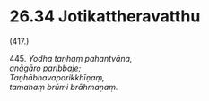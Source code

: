 # 26.34 Jotikattheravatthu

(417.)

445\. _Yodha taṇhaṃ pahantvāna,_  
_anāgāro paribbaje;_  
_Taṇhābhavaparikkhīṇaṃ,_  
_tamahaṃ brūmi brāhmaṇaṃ._
